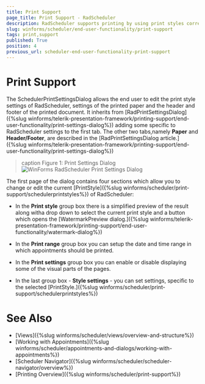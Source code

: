 ```yaml
---
title: Print Support
page_title: Print Support - RadScheduler
description: RadScheduler supports printing by using print styles corresponding to the available views of the control.
slug: winforms/scheduler/end-user-functionality/print-support
tags: print,support
published: True
position: 4
previous_url: scheduler-end-user-functionality-print-support
---
```


# Print Support

The SchedulerPrintSettingsDialog allows the end user to edit the print style settings of RadScheduler, settings of the printed paper and the header and footer of the printed document. It inherits from [RadPrintSettingsDialog]({%slug winforms/telerik-presentation-framework/printing-support/end-user-functionality/print-settings-dialog%}) adding some specific to RadScheduler settings to the first tab. The other two tabs,namely __Paper__ and __Header/Footer__, are described in the [RadPrintSettingsDialog article.]({%slug winforms/telerik-presentation-framework/printing-support/end-user-functionality/print-settings-dialog%})

>caption Figure 1: Print Settings Dialog
![WinForms RadScheduler Print Settings Dialog](images/scheduler-end-user-functionality-print-support.png)

The first page of the dialog contains four sections which allow you to change or edit the current [PrintStyle]({%slug winforms/scheduler/print-support/schedulerprintstyles%}) of RadScheduler:  		

* In the __Print style__ group box there is a simplified preview of the result along witha drop down to select the current print style and a button which opens the [WatermarkPreview dialog.]({%slug winforms/telerik-presentation-framework/printing-support/end-user-functionality/watermark-dialog%})

* In the __Print range__ group box you can setup the date and time range in which appointments should be printed.  			

* In the __Print settings__ group box you can enable or disable displaying some of the visual parts of the pages.        	

* In the last group box - __Style settings__ - you can set settings, specific to the selected [PrintStyle.]({%slug winforms/scheduler/print-support/schedulerprintstyles%})

# See Also

* [Views]({%slug winforms/scheduler/views/overview-and-structure%})
* [Working with Appointments]({%slug winforms/scheduler/appointments-and-dialogs/working-with-appointments%})
* [Scheduler Navigator]({%slug winforms/scheduler/scheduler-navigator/overview%})
* [Printing Overview]({%slug winforms/scheduler/print-support%})

